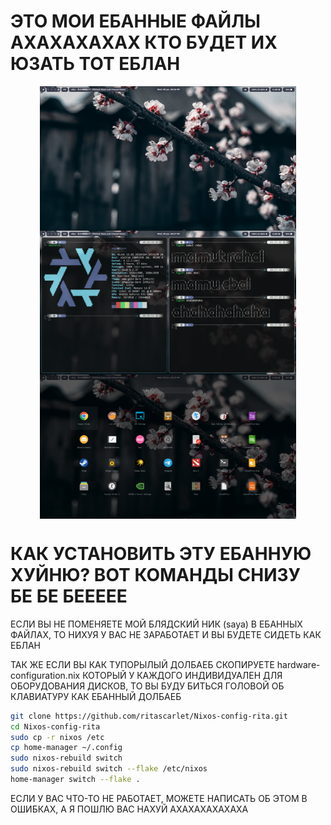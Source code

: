 # ЭТО МОИ ЕБАННЫЕ ФАЙЛЫ АХАХАХАХАХ КТО БУДЕТ ИХ ЮЗАТЬ ТОТ ЕБЛАН 

<p align="middle">
  <img src="https://github.com/ritascarlet/Nixos-config-rita/blob/main/1.png" width="410" align="middle"/>
  <img src="https://github.com/ritascarlet/Nixos-config-rita/blob/main/2.png" width="410" align="middle"/>
  <img src="https://github.com/ritascarlet/Nixos-config-rita/blob/main/3.png" width="410" align="middle"/>
</p>

# КАК УСТАНОВИТЬ ЭТУ ЕБАННУЮ ХУЙНЮ? ВОТ КОМАНДЫ СНИЗУ БЕ БЕ БЕЕЕЕЕ 
ЕСЛИ ВЫ НЕ ПОМЕНЯЕТЕ МОЙ БЛЯДСКИЙ НИК (saya) В ЕБАННЫХ ФАЙЛАХ, ТО НИХУЯ У ВАС НЕ ЗАРАБОТАЕТ И ВЫ БУДЕТЕ СИДЕТЬ
КАК ЕБЛАН 

ТАК ЖЕ ЕСЛИ ВЫ КАК ТУПОРЫЛЫЙ ДОЛБАЕБ СКОПИРУЕТЕ hardware-configuration.nix КОТОРЫЙ У КАЖДОГО ИНДИВИДУАЛЕН ДЛЯ 
ОБОРУДОВАНИЯ ДИСКОВ, ТО ВЫ БУДУ БИТЬСЯ ГОЛОВОЙ ОБ КЛАВИАТУРУ КАК ЕБАННЫЙ ДОЛБАЕБ

```bash
git clone https://github.com/ritascarlet/Nixos-config-rita.git
cd Nixos-config-rita
sudo cp -r nixos /etc
cp home-manager ~/.config
sudo nixos-rebuild switch
sudo nixos-rebuild switch --flake /etc/nixos
home-manager switch --flake .
```
ЕСЛИ У ВАС ЧТО-ТО НЕ РАБОТАЕТ, МОЖЕТЕ НАПИСАТЬ ОБ ЭТОМ В ОШИБКАХ, А Я ПОШЛЮ ВАС НАХУЙ АХАХАХАХАХАХА
